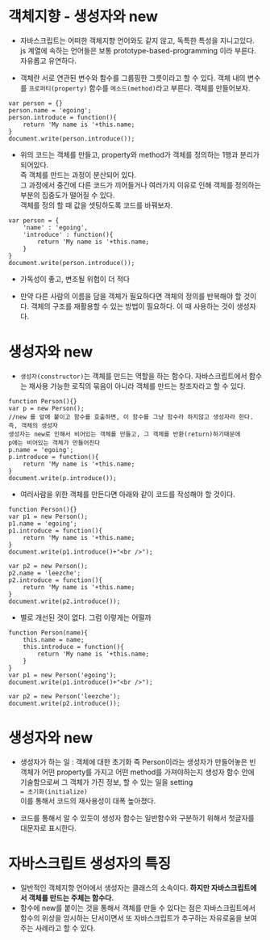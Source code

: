 객체지향 - 생성자와 new
========================

* 자바스크립트는 어떠한 객체지향 언어와도 같지 않고, 독특한 특성을 지니고있다.   
js 계열에 속하는 언어들은 보통 prototype-based-programming 이라 부른다.   
자유롭고 유연하다.

* 객체란 서로 연관된 변수와 함수를 그룹핑한 그릇이라고 할 수 있다. 객체 내의 변수를 ```프로퍼티(property)``` 함수를 ```메소드(method)```라고 부른다. 객체를 만들어보자.
```
var person = {}
person.name = 'egoing';
person.introduce = function(){
    return 'My name is '+this.name;
}
document.write(person.introduce());
```
* 위의 코드는 객체를 만들고, property와 method가 객체를 정의하는 1행과 분리가 되어있다.   
즉 객체를 만드는 과정이 분산되어 있다.   
그 과정에서 중간에 다른 코드가 끼어들거나 여러가지 이유로 인해 객체를 정의하는 부분의 집중도가 떨어질 수 있다.   
객체를 정의 할 때 값을 셋팅하도록 코드를 바꿔보자.   
```
var person = {
    'name' : 'egoing',
    'introduce' : function(){
        return 'My name is '+this.name;
    }
}
document.write(person.introduce());
```
* 가독성이 좋고, 변조될 위험이 더 적다

* 만약 다른 사람의 이름을 담을 객체가 필요하다면 객체의 정의를 반복해야 할 것이다. 객체의 구조를 재활용할 수 있는 방법이 필요하다. 이 때 사용하는 것이 생성자다.

# 생성자와 new
* ```생성자(constructor)```는 객체를 만드는 역할을 하는 함수다. 자바스크립트에서 함수는 재사용 가능한 로직의 묶음이 아니라 객체를 만드는 창조자라고 할 수 있다.
```
function Person(){}
var p = new Person();
//new 를 앞에 붙이고 함수를 호출하면, 이 함수를 그냥 함수라 하지않고 생성자라 한다.
즉, 객체의 생성자
생성자는 new로 인해서 비어있는 객체를 만들고, 그 객체를 반환(return)하기때문에
p에는 비어있는 객체가 만들어진다
p.name = 'egoing';
p.introduce = function(){
    return 'My name is '+this.name; 
}
document.write(p.introduce());
```

* 여러사람을 위한 객체를 만든다면 아래와 같이 코드를 작성해야 할 것이다.
```
function Person(){}
var p1 = new Person();
p1.name = 'egoing';
p1.introduce = function(){
    return 'My name is '+this.name; 
}
document.write(p1.introduce()+"<br />");
 
var p2 = new Person();
p2.name = 'leezche';
p2.introduce = function(){
    return 'My name is '+this.name; 
}
document.write(p2.introduce());
```
* 별로 개선된 것이 없다. 그럼 이렇게는 어떨까
```
function Person(name){
    this.name = name;
    this.introduce = function(){
        return 'My name is '+this.name; 
    }   
}
var p1 = new Person('egoing');
document.write(p1.introduce()+"<br />");
 
var p2 = new Person('leezche');
document.write(p2.introduce());
```

# 생성자와 new

* 생성자가 하는 일 : 객체에 대한 초기화
즉 Person이라는 생성자가 만들어놓은 빈 객체가 어떤 property를 가지고 어떤 method를 가져야하는지 생성자 함수 안에 기술함으로써 그 객체가 가진 정보, 할 수 있는 일을 setting   
```= 초기화(initialize)```   
이를 통해서 코드의 재사용성이 대폭 높아졌다.

* 코드를 통해서 알 수 있듯이 생성자 함수는 일반함수와 구분하기 위해서 첫글자를 대문자로 표시한다.

# 자바스크립트 생성자의 특징
* 일반적인 객체지향 언어에서 생성자는 클래스의 소속이다. **하지만 자바스크립트에서 객체를 만드는 주체는 함수다.**
* 함수에 new를 붙이는 것을 통해서 객체를 만들 수 있다는 점은 자바스크립트에서 함수의 위상을 암시하는 단서이면서 또 자바스크립트가 추구하는 자유로움을 보여주는 사례라고 할 수 있다.
